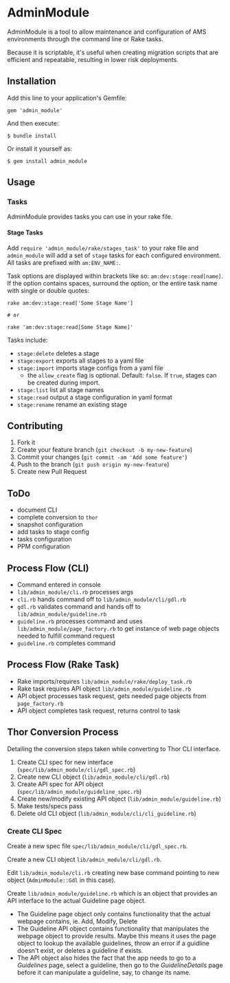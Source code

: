 # AdminModule

AdminModule is a tool to allow maintenance and configuration of AMS
environments through the command line or Rake tasks.

Because it is scriptable, it's useful when creating migration scripts that are
efficient and repeatable, resulting in lower risk deployments.

## Installation

Add this line to your application's Gemfile:

    gem 'admin_module'

And then execute:

    $ bundle install

Or install it yourself as:

    $ gem install admin_module

## Usage

### Tasks

AdminModule provides tasks you can use in your rake file.

#### Stage Tasks

Add `require 'admin_module/rake/stages_task'` to your rake file and
`admin_module` will add a set of `stage` tasks for each configured
environment. All tasks are prefixed with `am:ENV_NAME:`.

Task options are displayed within brackets like so: `am:dev:stage:read[name]`.
If the option contains spaces, surround the option, or the entire task name
with single or double quotes:

    rake am:dev:stage:read['Some Stage Name']

    # or

    rake 'am:dev:stage:read[Some Stage Name]'


Tasks include:

- `stage:delete` deletes a stage
- `stage:export` exports all stages to a yaml file
- `stage:import` imports stage configs from a yaml file
  - the `allow_create` flag is optional. Default: `false`. If `true`, stages can be created during import.
- `stage:list` list all stage names
- `stage:read` output a stage configuration in yaml format
- `stage:rename` rename an existing stage


## Contributing

1. Fork it
2. Create your feature branch (`git checkout -b my-new-feature`)
3. Commit your changes (`git commit -am 'Add some feature'`)
4. Push to the branch (`git push origin my-new-feature`)
5. Create new Pull Request

## ToDo

* document CLI
* complete conversion to `thor`
* snapshot configuration
* add tasks to stage config
* tasks configuration
* PPM configuration

## Process Flow (CLI)

- Command entered in console
- `lib/admin_module/cli.rb` processes args
- `cli.rb` hands command off to `lib/admin_module/cli/gdl.rb`
- `gdl.rb` validates command and hands off to `lib/admin_module/guideline.rb`
- `guideline.rb` processes command and uses `lib/admin_module/page_factory.rb`
  to get instance of web page objects needed to fulfill command request
- `guideline.rb` completes command

## Process Flow (Rake Task)

- Rake imports/requires `lib/admin_module/rake/deploy_task.rb`
- Rake task requires API object `lib/admin_module/guideline.rb`
- API object processes task request, gets needed page objects from `page_factory.rb`
- API object completes task request, returns control to task

## Thor Conversion Process

Detailing the conversion steps taken while converting to Thor CLI interface.

1. Create CLI spec for new interface (`spec/lib/admin_module/cli/gdl_spec.rb`)
2. Create new CLI object (`lib/admin_module/cli/gdl.rb`)
3. Create API spec for API object (`spec/lib/admin_module/guideline_spec.rb`)
4. Create new/modify existing API object (`lib/admin_module/guideline.rb`)
5. Make tests/specs pass
6. Delete old CLI object (`lib/admin_module/cli/cli_guideline.rb`)

### Create CLI Spec

Create a new spec file `spec/lib/admin_module/cli/gdl_spec.rb`.

Create a new CLI object `lib/admin_module/cli/gdl.rb`.

Edit `lib/admin_module/cli.rb` creating new base command pointing to new object
(`AdminModule::Gdl` in this case).

Create `lib/admin_module/guideline.rb` which is an object that provides an API
interface to the actual Guideline page object.

- The Guideline page object only contains functionality that the actual webpage
  contains, ie. Add, Modify, Delete
- The Guideline API object contains functionality that manipulates the webpage
  object to provide results. Maybe this means it uses the page object to lookup
  the available guidelines, throw an error if a guidline doesn't exist, or
  deletes a guideline if exists.
- The API object also hides the fact that the app needs to go to a _Guidelines_
  page, select a guideline, then go to the _GuidelineDetails_ page before it can
  manipulate a guideline, say, to change its name.


